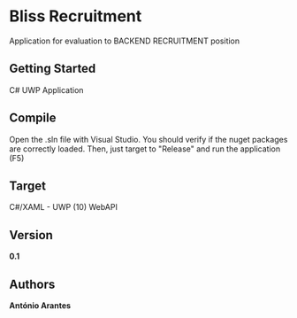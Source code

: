 
# Bliss Recruitment
Application for evaluation to BACKEND RECRUITMENT position

## Getting Started
C# UWP Application

## Compile
Open the .sln file with Visual Studio. You should verify if the nuget packages are correctly loaded.
Then, just target to "Release" and run the application (F5)

## Target
C#/XAML - UWP (10) 
WebAPI 

## Version
**0.1**

## Authors
**António Arantes**
